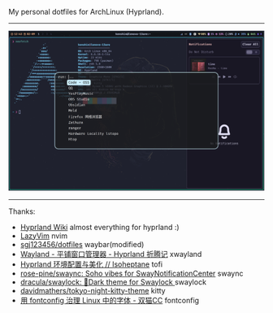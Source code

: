 My personal dotfiles for ArchLinux (Hyprland).

---

![screenshot 2024-02-09](./20240209-Screenshot.png)

---

Thanks:

- [Hyprland Wiki](https://wiki.hyprland.org/) almost everything for hyprland :)
- [LazyVim](https://www.lazyvim.org/) nvim
- [sgj123456/dotfiles](https://github.com/sgj123456/dotfiles) waybar(modified)
- [Wayland - 平铺窗口管理器 - Hyprland 折腾记](https://zhuanlan.zhihu.com/p/646864577) xwayland
- [Hyprland 环境配置与美化 // Isoheptane](https://cascade.moe/posts/hyprland-configure) tofi
- [rose-pine/swaync: Soho vibes for SwayNotificationCenter](https://github.com/rose-pine/swaync) swaync
- [dracula/swaylock: 🧛Dark theme for Swaylock ](https://github.com/dracula/swaylock) swaylock
- [davidmathers/tokyo-night-kitty-theme](https://github.com/davidmathers/tokyo-night-kitty-theme) kitty
- [用 fontconfig 治理 Linux 中的字体 - 双猫CC](https://catcat.cc/post/2021-03-07/) fontconfig
